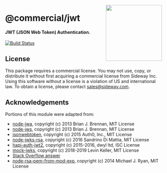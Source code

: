 <a href="http://hapijs.com"><img src="https://raw.githubusercontent.com/hapijs/assets/master/images/family.png" width="180px" align="right" /></a>

# @commercial/jwt

#### JWT (JSON Web Token) Authentication.

[![Build Status](https://travis-ci.org/hapijs/jwt.svg?branch=master)](https://travis-ci.org/hapijs/jwt)

## License

This package requires a commercial license. You may not use, copy, or distribute it without first
acquiring a commercial license from Sideway Inc. Using this software without a license is a
violation of US and international law. To obtain a license, please contact [sales@sideway.com](mailto:sales@sideway.com).

## Acknowledgements

Portions of this module were adapted from:

- [node-jwa](https://github.com/brianloveswords/node-jwa), copyright (c) 2013 Brian J. Brennan, MIT License
- [node-jws](https://github.com/brianloveswords/node-jws), copyright (c) 2013 Brian J. Brennan, MIT License
- [jsonwebtoken](https://github.com/auth0/node-jsonwebtoken), copyright (c) 2015 Auth0, Inc., MIT License
- [node-jwks-rsa](https://github.com/auth0/node-jwks-rsa), copyright (c) 2016 Sandrino Di Mattia, MIT License
- [hapi-auth-jwt2](https://github.com/dwyl/hapi-auth-jwt2), copyright (c) 2015-2016, dwyl ltd, ISC License
- [mock-jwks](https://github.com/Levino/mock-jwks), copyright (c) 2018-2019 Levin Keller, MIT License
- [Stack Overflow answer](http://stackoverflow.com/questions/18835132/xml-to-pem-in-node-js)
- [node-rsa-pem-from-mod-exp](https://github.com/tracker1/node-rsa-pem-from-mod-exp), copyright (c) 2014 Michael J. Ryan, MIT License
